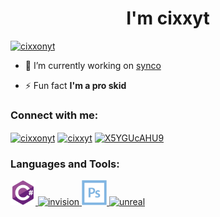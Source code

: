 <h1 align="center">I'm cixxyt</h1>
<p align="left"> <a href="https://twitter.com/cixxonyt" target="blank"><img src="https://img.shields.io/twitter/follow/cixxonyt?logo=twitter&style=for-the-badge" alt="cixxonyt" /></a> </p>

- 🔭 I’m currently working on [synco](https://github.com/cixxytt/synco-hub)

- ⚡ Fun fact **I'm a pro skid**

<h3 align="left">Connect with me:</h3>
<p align="left">
<a href="https://twitter.com/cixxonyt" target="blank"><img align="center" src="https://raw.githubusercontent.com/rahuldkjain/github-profile-readme-generator/master/src/images/icons/Social/twitter.svg" alt="cixxonyt" height="30" width="40" /></a>
<a href="https://www.youtube.com/c/cixxyt" target="blank"><img align="center" src="https://raw.githubusercontent.com/rahuldkjain/github-profile-readme-generator/master/src/images/icons/Social/youtube.svg" alt="cixxyt" height="30" width="40" /></a>
<a href="https://discord.gg/X5YGUcAHU9" target="blank"><img align="center" src="https://raw.githubusercontent.com/rahuldkjain/github-profile-readme-generator/master/src/images/icons/Social/discord.svg" alt="X5YGUcAHU9" height="30" width="40" /></a>
</p>

<h3 align="left">Languages and Tools:</h3>
<p align="left"> <a href="https://www.w3schools.com/cs/" target="_blank"> <img src="https://raw.githubusercontent.com/devicons/devicon/master/icons/csharp/csharp-original.svg" alt="csharp" width="40" height="40"/> </a> <a href="https://www.invisionapp.com/" target="_blank"> <img src="https://www.vectorlogo.zone/logos/invisionapp/invisionapp-icon.svg" alt="invision" width="40" height="40"/> </a> <a href="https://www.photoshop.com/en" target="_blank"> <img src="https://raw.githubusercontent.com/devicons/devicon/master/icons/photoshop/photoshop-line.svg" alt="photoshop" width="40" height="40"/> </a> <a href="https://unrealengine.com/" target="_blank"> <img src="https://raw.githubusercontent.com/kenangundogan/fontisto/036b7eca71aab1bef8e6a0518f7329f13ed62f6b/icons/svg/brand/unreal-engine.svg" alt="unreal" width="40" height="40"/> </a> </p>
